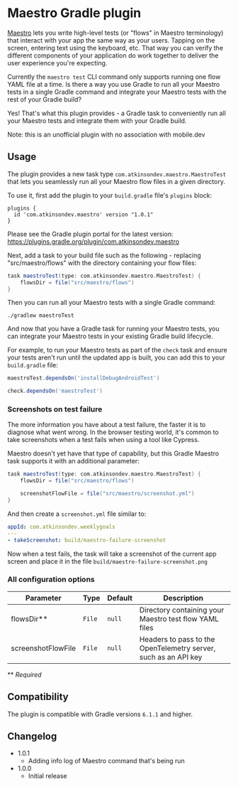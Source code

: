 # Maestro Gradle plugin

[Maestro](https://maestro.mobile.dev/) lets you write high-level tests (or "flows" in Maestro terminology) that interact with your app the same way as your users.
Tapping on the screen, entering text using the keyboard, etc.
That way you can verify the different components of your application do work together to deliver the user experience
you're expecting.

Currently the `maestro test` CLI command only supports running one flow YAML file at a time.
Is there a way you use Gradle to run all your Maestro tests in a single Gradle command and integrate your Maestro tests with the rest of your Gradle build?

Yes! That's what this plugin provides - a Gradle task to conveniently run all your Maestro tests and integrate them with your Gradle build.

Note: this is an unofficial plugin with no association with mobile.dev

## Usage

The plugin provides a new task type `com.atkinsondev.maestro.MaestroTest` that lets you seamlessly run
all your Maestro flow files in a given directory.

To use it, first add the plugin to your `build.gradle` file's `plugins` block:

```
plugins {
  id 'com.atkinsondev.maestro' version "1.0.1"
}
```

Please see the Gradle plugin portal for the latest version: https://plugins.gradle.org/plugin/com.atkinsondev.maestro

Next, add a task to your build file such as the following - replacing "src/maestro/flows" with the directory containing your flow files:

```groovy
task maestroTest(type: com.atkinsondev.maestro.MaestroTest) {
    flowsDir = file("src/maestro/flows")
}
```

Then you can run all your Maestro tests with a single Gradle command:

```shell
./gradlew maestroTest
```

And now that you have a Gradle task for running your Maestro tests, you can integrate your Maestro tests in your
existing Gradle build lifecycle.

For example, to run your Maestro tests as part of the `check` task and ensure your tests aren't run until the
updated app is built, you can add this to your `build.gradle` file:

```groovy
maestroTest.dependsOn('installDebugAndroidTest')

check.dependsOn('maestroTest')
```

### Screenshots on test failure

The more information you have about a test failure, the faster it is to diagnose what went wrong.
In the browser testing world, it's common to take screenshots when a test fails when using a tool like Cypress.

Maestro doesn't yet have that type of capability, but this Gradle Maestro task supports it with an additional parameter:

```groovy
task maestroTest(type: com.atkinsondev.maestro.MaestroTest) {
    flowsDir = file("src/maestro/flows")

    screenshotFlowFile = file("src/maestro/screenshot.yml")
}
```

And then create a `screenshot.yml` file similar to:

```yaml
appId: com.atkinsondev.weeklygoals
---
- takeScreenshot: build/maestro-failure-screenshot
```

Now when a test fails, the task will take a screenshot of the current app screen and place it in the file `build/maestro-failure-screenshot.png`

### All configuration options

| Parameter          | Type                | Default                          | Description                                                     |
| ------------------ | ------------------- | -------------------------------- | --------------------------------------------------------------- |
| flowsDir**         | `File`              | `null`                           | Directory containing your Maestro test flow YAML files          |
| screenshotFlowFile | `File`              | `null`                           | Headers to pass to the OpenTelemetry server, such as an API key |

** _Required_

## Compatibility

The plugin is compatible with Gradle versions `6.1.1` and higher.

## Changelog

* 1.0.1
  * Adding info log of Maestro command that's being run
* 1.0.0
    * Initial release
